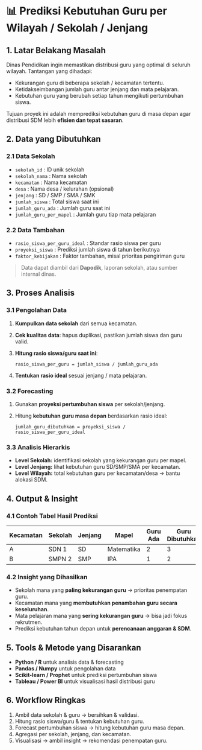 # 📊 Prediksi Kebutuhan Guru per Wilayah / Sekolah / Jenjang

## 1. Latar Belakang Masalah

Dinas Pendidikan ingin memastikan distribusi guru yang optimal di seluruh wilayah. Tantangan yang dihadapi:

* Kekurangan guru di beberapa sekolah / kecamatan tertentu.
* Ketidakseimbangan jumlah guru antar jenjang dan mata pelajaran.
* Kebutuhan guru yang berubah setiap tahun mengikuti pertumbuhan siswa.

Tujuan proyek ini adalah memprediksi kebutuhan guru di masa depan agar distribusi SDM lebih **efisien dan tepat sasaran**.

## 2. Data yang Dibutuhkan

### 2.1 Data Sekolah

* `sekolah_id` : ID unik sekolah
* `sekolah_nama` : Nama sekolah
* `kecamatan` : Nama kecamatan
* `desa` : Nama desa / kelurahan (opsional)
* `jenjang` : SD / SMP / SMA / SMK
* `jumlah_siswa` : Total siswa saat ini
* `jumlah_guru_ada` : Jumlah guru saat ini
* `jumlah_guru_per_mapel` : Jumlah guru tiap mata pelajaran

### 2.2 Data Tambahan

* `rasio_siswa_per_guru_ideal` : Standar rasio siswa per guru
* `proyeksi_siswa` : Prediksi jumlah siswa di tahun berikutnya
* `faktor_kebijakan` : Faktor tambahan, misal prioritas pengiriman guru

> Data dapat diambil dari **Dapodik**, laporan sekolah, atau sumber internal dinas.

## 3. Proses Analisis

### 3.1 Pengolahan Data

1. **Kumpulkan data sekolah** dari semua kecamatan.
2. **Cek kualitas data**: hapus duplikasi, pastikan jumlah siswa dan guru valid.
3. **Hitung rasio siswa/guru saat ini**:

   ```
   rasio_siswa_per_guru = jumlah_siswa / jumlah_guru_ada 
   ```
4. **Tentukan rasio ideal** sesuai jenjang / mata pelajaran.

### 3.2 Forecasting

1. Gunakan **proyeksi pertumbuhan siswa** per sekolah/jenjang.
2. Hitung **kebutuhan guru masa depan** berdasarkan rasio ideal:

   ```
   jumlah_guru_dibutuhkan = proyeksi_siswa / rasio_siswa_per_guru_ideal
   ```

### 3.3 Analisis Hierarkis

* **Level Sekolah:** identifikasi sekolah yang kekurangan guru per mapel.
* **Level Jenjang:** lihat kebutuhan guru SD/SMP/SMA per kecamatan.
* **Level Wilayah:** total kebutuhan guru per kecamatan/desa → bantu alokasi SDM.

## 4. Output & Insight

### 4.1 Contoh Tabel Hasil Prediksi

| Kecamatan | Sekolah | Jenjang | Mapel      | Guru Ada | Guru Dibutuhkan | Kekurangan | Prioritas |
| --------- | ------- | ------- | ---------- | -------- | --------------- | ---------- | --------- |
| A         | SDN 1   | SD      | Matematika | 2        | 3               | 1          | Tinggi    |
| B         | SMPN 2  | SMP     | IPA        | 1        | 2               | 1          | Tinggi    |

### 4.2 Insight yang Dihasilkan

* Sekolah mana yang **paling kekurangan guru** → prioritas penempatan guru.
* Kecamatan mana yang **membutuhkan penambahan guru secara keseluruhan**.
* Mata pelajaran mana yang **sering kekurangan guru** → bisa jadi fokus rekrutmen.
* Prediksi kebutuhan tahun depan untuk **perencanaan anggaran & SDM**.

## 5. Tools & Metode yang Disarankan

* **Python / R** untuk analisis data & forecasting
* **Pandas / Numpy** untuk pengolahan data
* **Scikit-learn / Prophet** untuk prediksi pertumbuhan siswa
* **Tableau / Power BI** untuk visualisasi hasil distribusi guru

## 6. Workflow Ringkas

1. Ambil data sekolah & guru → bersihkan & validasi.
2. Hitung rasio siswa/guru & tentukan kebutuhan guru.
3. Forecast pertumbuhan siswa → hitung kebutuhan guru masa depan.
4. Agregasi per sekolah, jenjang, dan kecamatan.
5. Visualisasi → ambil insight → rekomendasi penempatan guru.

